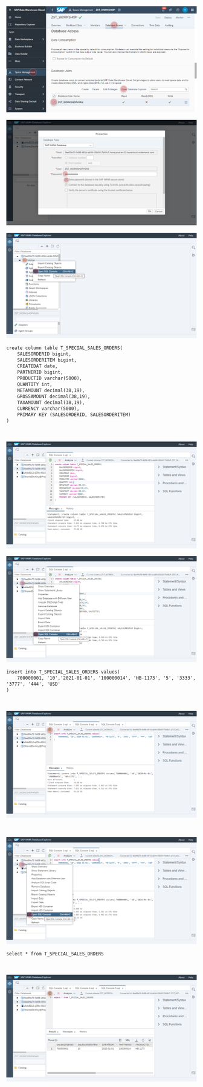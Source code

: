 
<br><br>![](../images/special_sales_orders_01.png)
<br><br>![](../images/special_sales_orders_02.png)
<br><br>![](../images/special_sales_orders_03.png)



```
create column table T_SPECIAL_SALES_ORDERS(
	SALESORDERID bigint, 
	SALESORDERITEM bigint,
	CREATEDAT date, 
	PARTNERID bigint,
	PRODUCTID varchar(5000),
	QUANTITY int,
	NETAMOUNT decimal(38,19),
	GROSSAMOUNT decimal(38,19),
	TAXAMOUNT decimal(38,19),
	CURRENCY varchar(5000),
	PRIMARY KEY (SALESORDERID, SALESORDERITEM)
)
```
<br><br>![](../images/special_sales_orders_04.png)
<br><br>![](../images/special_sales_orders_05.png)

```
insert into T_SPECIAL_SALES_ORDERS values(	
	700000001, '10','2021-01-01', '100000014', 'HB-1173', '5', '3333', '3777', '444', 'USD'
)
```
<br><br>![](../images/special_sales_orders_06.png)


<br><br>![](../images/special_sales_orders_07.png)

```
select * from T_SPECIAL_SALES_ORDERS
```
<br><br>![](../images/special_sales_orders_08.png)


